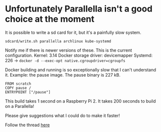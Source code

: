 # Unfortunately Parallella isn't a good choice at the moment

It is possible to write a sd card for it, but it's a painfully slow system.

`sdcard/write.sh parallella archlinux kube-systemd`

Notify me if there is newer versions of these. This is the current configuration.
Kernel: 3.14
Docker storage driver: devicemapper
Systemd: 226 -> `docker -d --exec-opt native.cgroupdriver=cgroupfs`

Docker building and running is so exceptionally slow that I can't understand it.
Example: the pause image.
The pause binary is 227 kB.
```
FROM scratch
COPY pause /
ENTRYPOINT ["/pause"]
``` 

This build takes 1 second on a Raspberry Pi 2.
It takes 200 seconds to build on a Parallella!


Please give suggestions what I could do to make it faster!

Follow the thread [here](https://github.com/parallella/parallella-linux/issues/8)